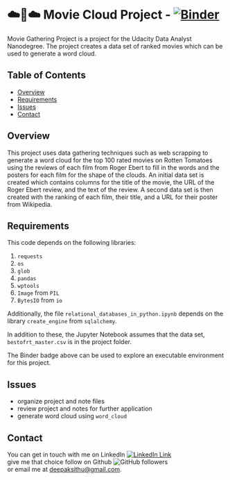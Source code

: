 # :cloud::movie_camera::cloud: Movie Cloud Project -  [![Binder](https://mybinder.org/badge_logo.svg)](https://mybinder.org/v2/gh/deepaksithu/Movie_Cloud_Project/master?filepath=Gathing.ipynb)
Movie Gathering Project is a project for the Udacity Data Analyst Nanodegree. The project creates a data set of ranked movies which can be used to generate a word cloud.

## Table of Contents
- [Overview](#overview)
- [Requirements](#requirements) 
- [Issues](#issues) 
- [Contact](#contact)

## Overview
This project uses data gathering techniques such as web scrapping to generate a word cloud for the top 100 rated movies on Rotten Tomatoes using the reviews of each film from Roger Ebert to fill in the words and the posters for each film for the shape of the clouds. An initial data set is created which contains columns for the title of the movie, the URL of the Roger Ebert review, and the text of the review. A second data set is then created with the ranking of each film, their title, and a URL for their poster from Wikipedia.

## Requirements
This code depends on the following libraries:
1. `requests`
2. `os`
3. `glob`
4. `pandas`
5. `wptools`
6. `Image` from `PIL`
7. `BytesIO` from `io`

Additionally, the file `relational_databases_in_python.ipynb` depends on the library `create_engine` from `sqlalchemy`.

In addition to these, the Jupyter Notebook assumes that the data set, `bestofrt_master.csv`  is in the project folder.

The Binder badge above can be used to explore an executable environment for this project. 

## Issues

- organize project and note files
- review project and notes for further application
- generate word cloud using `word_cloud`

## Contact
You can get in touch with me on LinkedIn [![LinkedIn Link](https://img.shields.io/badge/Connect-deepaksithu-blue.svg?logo=linkedin&longCache=true&style=social&label=Connect
)](https://www.linkedin.com/in/deepaksithu) <br>
give me that choice follow on Github      ![GitHub followers](https://img.shields.io/github/followers/deepaksithu?style=social)<br>
or email me at deepaksithu@gmail.com.
